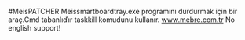 #MeisPATCHER
Meissmartboardtray.exe programını durdurmak için bir araç.Cmd tabanlıďır taskkill komudunu kullanır.
www.mebre.com.tr 
No english support!

